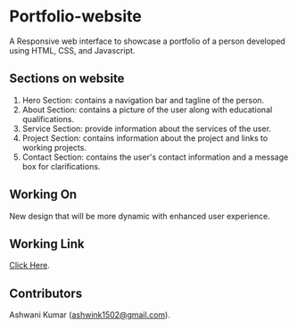# Portfolio-website
A Responsive web interface to showcase a portfolio of a person developed using HTML, CSS, and Javascript.

## Sections on website
1. Hero Section: contains a navigation bar and tagline of the person.
2. About Section: contains a picture of the user along with educational qualifications.
3. Service Section: provide information about the services of the user.
4. Project Section: contains information about the project and links to working projects.
5. Contact Section: contains the user's contact information and a message box for clarifications.

## Working On
New design that will be more dynamic with enhanced user experience.

## Working Link
[Click Here](https://portfolio-ashwani-kumar.netlify.app/).

## Contributors
Ashwani Kumar (ashwink1502@gmail.com).
